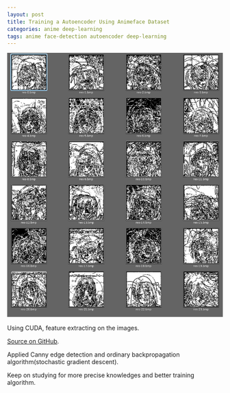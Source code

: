 ```yaml
---
layout: post
title: Training a Autoencoder Using Animeface Dataset
categories: anime deep-learning
tags: anime face-detection autoencoder deep-learning
---
```


![](/static/img/autoencoder.png)

Using CUDA, feature extracting on the images.

[Source on GitHub](https://github.com/projectgalateia/ml-study-autoencoder-animeface).

Applied Canny edge detection and ordinary backpropagation algorithm(stochastic gradient descent).

Keep on studying for more precise knowledges and better training algorithm.

